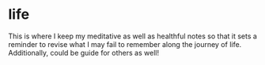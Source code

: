 # life
This is where I keep my meditative as well as healthful notes so that it sets a reminder to revise what I may fail to remember along the journey of life. Additionally, could be guide for others as well!
